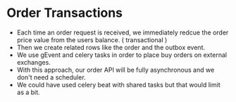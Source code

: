 # Order Transactions

* Each time an order request is received, we immediately redcue the order price value from the users balance. ( transactional )
* Then we create related rows like the order and the outbox event.
* We use gEvent and celery tasks in order to place buy orders on external exchanges.
* With this approach, our order API will be fully asynchronous and we don't need a scheduler.
* We could have used celery beat with shared tasks but that would limit as a bit. 